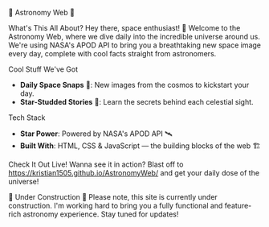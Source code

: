 🌠 Astronomy Web 🚀

What's This All About?
Hey there, space enthusiast! 🌌 Welcome to the Astronomy Web, where we dive daily into the incredible universe around us. We're using NASA's APOD API to bring you a breathtaking new space image every day, complete with cool facts straight from astronomers.

Cool Stuff We've Got
- **Daily Space Snaps** 📸: New images from the cosmos to kickstart your day.
- **Star-Studded Stories** 📖: Learn the secrets behind each celestial sight.

Tech Stack
- **Star Power**: Powered by NASA's APOD API 🛰️
- **Built With**: HTML, CSS & JavaScript — the building blocks of the web 🏗️

Check It Out Live!
Wanna see it in action? Blast off to https://kristian1505.github.io/AstronomyWeb/ and get your daily dose of the universe!

🚧 Under Construction 🚧
Please note, this site is currently under construction. I'm working hard to bring you a fully functional and feature-rich astronomy experience. Stay tuned for updates!
